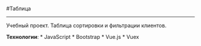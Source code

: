 #Таблица

---

Учебный проект. Таблица сортировки и фильтрации клиентов.

**Технологии**: * JavaScript
                * Bootstrap
                * Vue.js
                * Vuex

